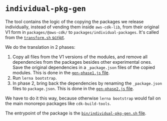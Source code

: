 # `individual-pkg-gen`

The tool contains the logic of the copying the packages we release individually,
instead of vending them inside `aws-cdk-lib`,
from their original V1 form in `packages/@aws-cdk/` to `packages/individual-packages`.
It's called from the [`transform.sh` script](../../scripts/transform.sh).

We do the translation in 2 phases:

1. Copy all files from the V1 versions of the modules,
  and remove all dependencies from the packages besides other experimental ones.
  Save the original dependencies in a `_package.json` files of the copied modules.
  This is done in the [`gen-phase1.js` file](gen-phase1.ts).
2. Run `lerna bootstrap`.
3. In phase 2, bring back the dependencies by renaming the `_package.json` files to `package.json`.
   This is done in the [`gen-phase2.js` file](gen-phase2.ts).

We have to do it this way,
because otherwise `lerna bootstrap` would fail on the main monorepo packages like `cdk-build-tools`.

The entrypoint of the package is the [`bin/individual-pkg-gen.sh` file](bin/individual-pkg-gen.sh).
